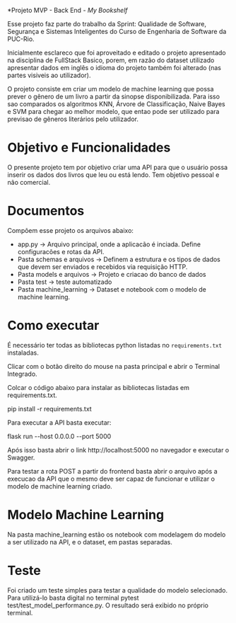 *Projeto MVP - Back End - *My Bookshelf*

Esse projeto faz parte do trabalho da Sprint: Qualidade de Software, Segurança e Sistemas Inteligentes do Curso de Engenharia de Software da PUC-Rio.

Inicialmente esclareco que foi aproveitado e editado o projeto apresentado na disciplina de FullStack Basico, porem, em razão do dataset utilizado apresentar dados em inglês o idioma do projeto também foi alterado (nas partes visiveis ao utilizador).

O projeto consiste em criar um modelo de machine learning que possa prever o gênero de um livro a partir da sinopse disponibilizada. Para isso sao comparados os algoritmos KNN, Árvore de Classificação, Naive Bayes e SVM para chegar ao melhor modelo, que entao pode ser utilizado para previsao de gêneros literários pelo utilizador.

# Objetivo e Funcionalidades

O presente projeto tem por objetivo criar uma API para que o usuário possa inserir os dados dos livros que leu ou está lendo. Tem objetivo pessoal e não comercial.

# Documentos

Compõem esse projeto os arquivos abaixo:
- app.py -> Arquivo principal, onde a aplicacão é inciada. Define configuracões e rotas da API.
- Pasta schemas e arquivos -> Definem a estrutura e os tipos de dados que devem ser enviados e recebidos via requisição HTTP.
- Pasta models e arquivos -> Projeto e criacao do banco de dados
- Pasta test -> teste automatizado
- Pasta machine_learning -> Dataset e notebook com o modelo de machine learning.


# Como executar 


É necessário ter todas as bibliotecas python listadas no `requirements.txt` instaladas.

Clicar com o botão direito do mouse na pasta principal e abrir o Terminal Integrado.

Colcar o código abaixo para instalar as bibliotecas listadas em requirements.txt. 

pip install -r requirements.txt



Para executar a API  basta executar:


flask run --host 0.0.0.0 --port 5000

Após isso basta abrir o link http://localhost:5000 no navegador e executar o Swagger.

Para testar a rota POST a partir do frontend basta abrir o arquivo após a execucao da API que o mesmo deve ser capaz de funcionar
e utilizar o modelo de machine learning criado.

# Modelo Machine Learning

Na pasta machine_learning estão os notebook com modelagem do modelo a ser utilizado na API, e o dataset, em pastas separadas.

# Teste

Foi criado um teste simples para testar a qualidade do modelo selecionado. Para utilizá-lo basta digital no terminal pytest test/test_model_performance.py. O resultado será exibido no próprio terminal.
